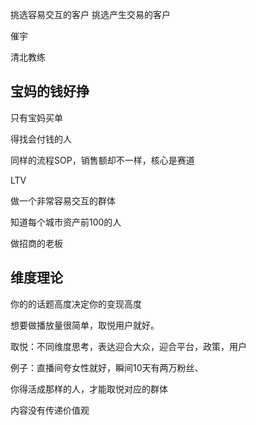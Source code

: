 
挑选容易交互的客户
挑选产生交易的客户


催宇

清北教练


## 宝妈的钱好挣
只有宝妈买单

得找会付钱的人

同样的流程SOP，销售额却不一样，核心是赛道


LTV

做一个非常容易交互的群体

知道每个城市资产前100的人

做招商的老板

## 维度理论

你的的话题高度决定你的变现高度

想要做播放量很简单，取悦用户就好。


取悦：不同维度思考，表达迎合大众，迎合平台，政策，用户

例子：直播间夸女性就好，瞬间10天有两万粉丝、


你得活成那样的人，才能取悦对应的群体


内容没有传递价值观





